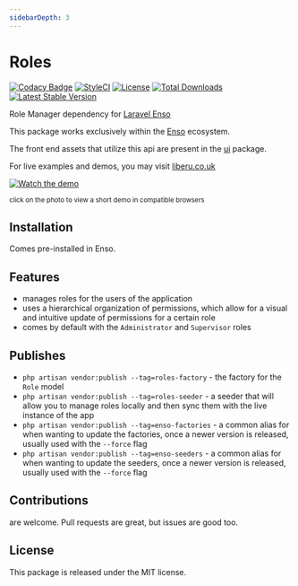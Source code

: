 ```yaml
---
sidebarDepth: 3
---
```


# Roles

[![Codacy Badge](https://api.codacy.com/project/badge/Grade/bd4373f8222b4bcb81c08148404909c9)](https://www.codacy.com/app/laravel-enso/roles?utm_source=github.com&amp;utm_medium=referral&amp;utm_content=laravel-enso/roles&amp;utm_campaign=Badge_Grade)
[![StyleCI](https://github.styleci.io/repos/94814370/shield?branch=master)](https://github.styleci.io/repos/94814370)
[![License](https://poser.pugx.org/laravel-enso/roles/license)](https://packagist.org/packages/laravel-enso/roles)
[![Total Downloads](https://poser.pugx.org/laravel-enso/roles/downloads)](https://packagist.org/packages/laravel-enso/roles)
[![Latest Stable Version](https://poser.pugx.org/laravel-enso/roles/version)](https://packagist.org/packages/laravel-enso/roles)

Role Manager dependency for [Laravel Enso](https://github.com/laravel-enso/Enso)

This package works exclusively within the [Enso](https://github.com/laravel-enso/Enso) ecosystem.

The front end assets that utilize this api are present in the [ui](https://github.com/enso-ui/ui) package.

For live examples and demos, you may visit [liberu.co.uk](https://www.liberu.co.uk)

[![Watch the demo](https://laravel-enso.github.io/roles/screenshots/bulma_021_thumb.png)](https://laravel-enso.github.io/roles/videos/bulma_demo_01.webm)

<sup>click on the photo to view a short demo in compatible browsers</sup>

## Installation

Comes pre-installed in Enso.

## Features

- manages roles for the users of the application
- uses a hierarchical organization of permissions, which allow for a visual and intuitive update of permissions for a certain role
- comes by default with the `Administrator` and `Supervisor` roles

## Publishes

- `php artisan vendor:publish --tag=roles-factory` - the factory for the `Role` model
- `php artisan vendor:publish --tag=roles-seeder` - a seeder that will allow you to manage roles locally and then sync them with the live instance of the app
- `php artisan vendor:publish --tag=enso-factories` - a common alias for when wanting to update the factories,
once a newer version is released, usually used with the `--force` flag
- `php artisan vendor:publish --tag=enso-seeders` - a common alias for when wanting to update the seeders,
once a newer version is released, usually used with the `--force` flag

## Contributions

are welcome. Pull requests are great, but issues are good too.

## License

This package is released under the MIT license.
